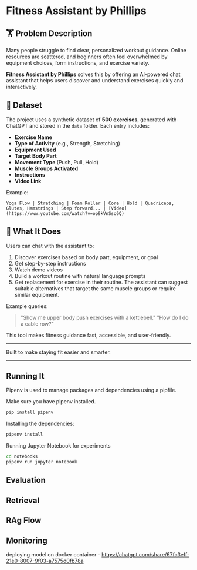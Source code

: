 # Fitness Assistant by Phillips

## 🏋️ Problem Description

Many people struggle to find clear, personalized workout guidance.
Online resources are scattered, and beginners often feel overwhelmed by equipment choices, form instructions, and exercise variety.

**Fitness Assistant by Phillips** solves this by offering an AI-powered chat assistant that helps users discover and understand exercises quickly and interactively.

## 📂 Dataset

The project uses a synthetic dataset of **500 exercises**, generated with ChatGPT and stored in the `data` folder. Each entry includes:

- **Exercise Name**
- **Type of Activity** (e.g., Strength, Stretching)
- **Equipment Used**
- **Target Body Part**
- **Movement Type** (Push, Pull, Hold)
- **Muscle Groups Activated**
- **Instructions**
- **Video Link**

Example:

```
Yoga Flow | Stretching | Foam Roller | Core | Hold | Quadriceps, Glutes, Hamstrings | Step forward... | [Video](https://www.youtube.com/watch?v=op9kVnSso6Q)
```

## 🤖 What It Does

Users can chat with the assistant to:

1. Discover exercises based on body part, equipment, or goal
2. Get step-by-step instructions
3. Watch demo videos
4. Build a workout routine with natural language prompts
5. Get replacement for exercise in their routine. The assistant can suggest suitable alternatives that target the same muscle groups or require similar equipment.



Example queries:

> "Show me upper body push exercises with a kettlebell."
> "How do I do a cable row?"

This tool makes fitness guidance fast, accessible, and user-friendly.

---

Built to make staying fit easier and smarter.

---


## Running It

Pipenv is used to manage packages and dependencies using a pipfile.

Make sure you have pipenv installed.

```bash
pip install pipenv
```

Installing the dependencies:

```bash
pipenv install
```


Running Jupyter Notebook for experiments
```bash
cd notebooks
pipenv run jupyter notebook
```




## Evaluation


## Retrieval

## RAg Flow


## Monitoring


deploying model on docker container - https://chatgpt.com/share/67fc3eff-21e0-8007-9f03-a7575d0fb78a
